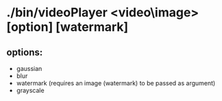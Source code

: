 # ./bin/videoPlayer \<video\image> \[option] \[watermark]

## options:
- gaussian
- blur
- watermark (requires an image (watermark) to be passed as argument)
- grayscale